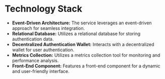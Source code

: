 # Technology Stack

* **Event-Driven Architecture:** The service leverages an event-driven approach for seamless integration.
* **Relational Database:** Utilizes a relational database for storing authentication data.
* **Decentralized Authentication Wallet:** Interacts with a decentralized wallet for user authentication.
* **Metrics Collection:** Utilizes a metrics collection tool for monitoring and performance analysis.
* **Front-End Component:** Features a front-end component for a dynamic and user-friendly interface.
